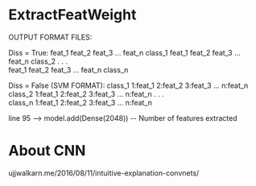# ExtractFeatWeight

OUTPUT FORMAT FILES:

   Diss = True: 
   		feat_1 feat_2 feat_3 ... feat_n class_1
        feat_1 feat_2 feat_3 ... feat_n class_2
                                              .
                                              .
                                              .                                         
        feat_1 feat_2 feat_3 ... feat_n class_n

   Diss = False (SVM FORMAT): 
   		class_1 1:feat_1 2:feat_2 3:feat_3 ... n:feat_n
		class_2 1:feat_1 2:feat_2 3:feat_3 ... n:feat_n
		                                              .
		                                              .
		                                              .                                        
		class_n 1:feat_1 2:feat_2 3:feat_3 ... n:feat_n


line 95 --> model.add(Dense(2048)) -- Number of features extracted

# About CNN
ujjwalkarn.me/2016/08/11/intuitive-explanation-convnets/

